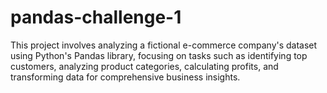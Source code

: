 # pandas-challenge-1
This project involves analyzing a fictional e-commerce company's dataset using Python's Pandas library, focusing on tasks such as identifying top customers, analyzing product categories, calculating profits, and transforming data for comprehensive business insights.
